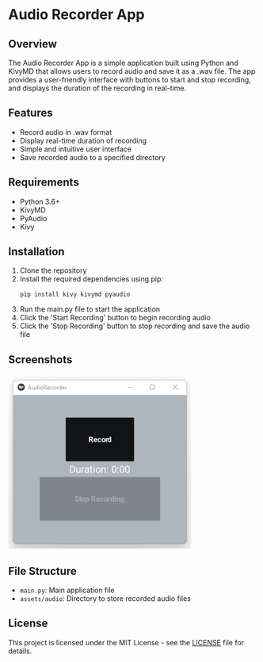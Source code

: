 # Audio Recorder App

## Overview

The Audio Recorder App is a simple application built using Python and KivyMD that allows users to record audio and save it as a .wav file. The app provides a user-friendly interface with buttons to start and stop recording, and displays the duration of the recording in real-time.

## Features

- Record audio in .wav format
- Display real-time duration of recording
- Simple and intuitive user interface
- Save recorded audio to a specified directory

## Requirements

- Python 3.6+
- KivyMD
- PyAudio
- Kivy

## Installation

1. Clone the repository
2. Install the required dependencies using pip:
   ```
   pip install kivy kivymd pyaudio
   ```
3. Run the main.py file to start the application
4. Click the 'Start Recording' button to begin recording audio
5. Click the 'Stop Recording' button to stop recording and save the audio file

## Screenshots

![Screenshot 1](assets/img/screenshot.png)

## File Structure

- `main.py`: Main application file
- `assets/audio`: Directory to store recorded audio files

## License

This project is licensed under the MIT License - see the [LICENSE](LICENSE) file for details.